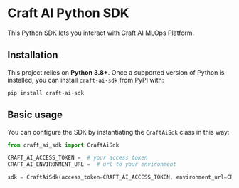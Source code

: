# Craft AI Python SDK

This Python SDK lets you interact with Craft AI MLOps Platform.

## Installation
This project relies on **Python 3.8+**. Once a supported version of Python is installed, you can install `craft-ai-sdk` from PyPI with:

```console
pip install craft-ai-sdk
```

## Basic usage
You can configure the SDK by instantiating the `CraftAiSdk` class in this way:

```python
from craft_ai_sdk import CraftAiSdk

CRAFT_AI_ACCESS_TOKEN =  # your access token
CRAFT_AI_ENVIRONMENT_URL =  # url to your environment

sdk = CraftAiSdk(access_token=CRAFT_AI_ACCESS_TOKEN, environment_url=CRAFT_AI_ENVIRONMENT_URL)
```
